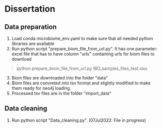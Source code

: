# Dissertation

## Data preparation
1. Load conda microbiome_env.yaml to make sure that all needed python libraries are available
2. Run python script "prepare_biom_file_from_url.py". It has one parameter: excel file that has to have column "urls" containing urls for biom files to download

>python prepare_biom_file_from_url.py IBD_samples_files_test.xlsx

3. Biom files are downloaded into the folder "data"
4. Biom files are convreted into tsv format and slightly modified to make them ready for neo4j loading.
5. Processed tsv files are in the folder "import_data"

## Data cleaning
1. Run python script "Data_cleaning.py". (07Jul2022: File in progress)
